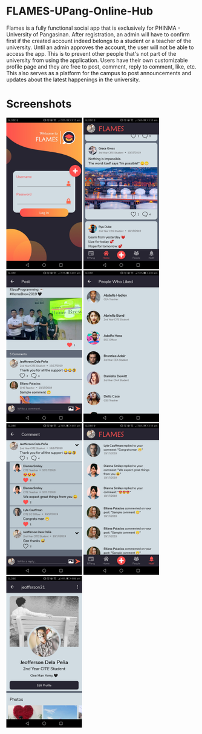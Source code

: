 # FLAMES-UPang-Online-Hub

Flames is a fully functional social app that is exclusively for PHINMA - University of Pangasinan. After registration, an admin will have to confirm first if the created account indeed belongs to a student or a teacher of the university. Until an admin approves the account, the user will not be able to access the app. This is to prevent other people that's not part of the university from using the application. Users have their own customizable profile page and they are free to post, comment, reply to comment, like, etc. This also serves as a platform for the campus to post announcements and updates about the latest happenings in the university.


# **Screenshots**

<img src="images/2.jpg" width="200"> <img src="images/18.jpg" width="200"> <img src="images/19.jpg" width="200"> <img src="images/23.jpg" width="200"> <img src="images/25.jpg" width="200"> <img src="images/33.jpg" width="200"> <img src="images/40.jpg" width="200">
